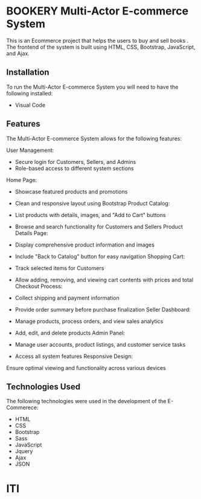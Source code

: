 #  BOOKERY Multi-Actor E-commerce System 

This is an  Ecommerce project that helps the users to buy and sell books . The frontend of the system is built using HTML, CSS, Bootstrap, JavaScript, and Ajax.

## Installation
To run the  Multi-Actor E-commerce System  you will need to have the following installed:

* Visual Code


## Features
The Multi-Actor E-commerce System  allows for the following features:

User Management:

* Secure login for Customers, Sellers, and Admins
* Role-based access to different system sections

Home Page:

* Showcase featured products and promotions
* Clean and responsive layout using Bootstrap
Product Catalog:

* List products with details, images, and "Add to Cart" buttons
* Browse and search functionality for Customers and Sellers
Product Details Page:

* Display comprehensive product information and images
* Include "Back to Catalog" button for easy navigation
Shopping Cart:

* Track selected items for Customers
* Allow adding, removing, and viewing cart contents with prices and total
Checkout Process:

* Collect shipping and payment information
* Provide order summary before purchase finalization
Seller Dashboard:

* Manage products, process orders, and view sales analytics
* Add, edit, and delete products
Admin Panel:

* Manage user accounts, product listings, and customer service tasks
* Access all system features
Responsive Design:

Ensure optimal viewing and functionality across various devices

## Technologies Used
The following technologies were used in the development of the E-Commerece:


- HTML
- CSS
- Bootstrap
- Sass
- JavaScript
- Jquery
- Ajax
- JSON


# ITI
